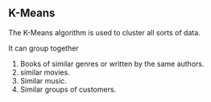 ## K-Means
The K-Means algorithm is used to cluster all sorts of data.

It can group together
1. Books of similar genres or  written by the same authors.
2. similar movies.
3. Similar music.
4. Similar groups of customers.

